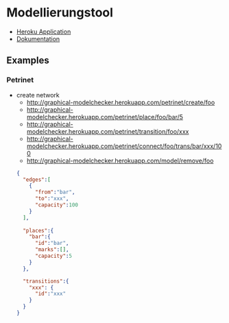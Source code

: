 # Modellierungstool

* [Heroku Application](http://graphical-modelchecker.herokuapp.com/)
* [Dokumentation](https://omueller54.github.io/Modeling)

## Examples

### Petrinet

* create network
    * http://graphical-modelchecker.herokuapp.com/petrinet/create/foo
    * http://graphical-modelchecker.herokuapp.com/petrinet/place/foo/bar/5
    * http://graphical-modelchecker.herokuapp.com/petrinet/transition/foo/xxx
    * http://graphical-modelchecker.herokuapp.com/petrinet/connect/foo/trans/bar/xxx/100
    * http://graphical-modelchecker.herokuapp.com/model/remove/foo
    ```json
    {
      "edges":[
        {
          "from":"bar",
          "to":"xxx",
          "capacity":100
        }
      ],
        
      "places":{
        "bar":{
          "id":"bar",
          "marks":[],
          "capacity":5
        }
      },

      "transitions":{
        "xxx": {
          "id":"xxx"
        }
      }
    }
    ```